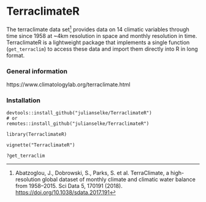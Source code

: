 # TerraclimateR

The terraclimate data set[^1] provides data on 14 climatic variables through time since 1958 at ~4km resolution in space and monthly resolution in time. 
TerraclimateR is a lightweight package that implements a single function (`get_terraclim`) to access these data and import them directly into R in long format.

<h3>General information</h3>
https://www.climatologylab.org/terraclimate.html

<h3>Installation</h3>

```
devtools::install_github("julianselke/TerraclimateR")
# or
remotes::install_github("julianselke/TerraclimateR")

library(TerraclimateR)

vignette("TerraclimateR")

?get_terraclim
```

[^1]: Abatzoglou, J., Dobrowski, S., Parks, S. et al. TerraClimate, a high-resolution global dataset of monthly climate and climatic water balance from 1958–2015. Sci Data 5, 170191 (2018). https://doi.org/10.1038/sdata.2017.191
